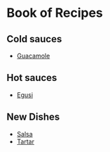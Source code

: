 # Book of Recipes

## Cold sauces
* [Guacamole](guacamole.md)

## Hot sauces
* [Egusi](Egusi.md)


## New Dishes
* [Salsa](salsa.md)
* [Tartar](tartar.md)
